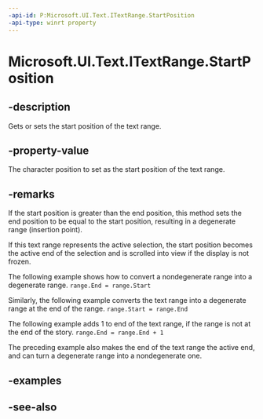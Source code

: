 ```yaml
---
-api-id: P:Microsoft.UI.Text.ITextRange.StartPosition
-api-type: winrt property
---
```


<!-- Property syntax
public int StartPosition { get;  set; }
-->

# Microsoft.UI.Text.ITextRange.StartPosition

## -description
Gets or sets the start position of the text range.

## -property-value
The character position to set as the start position of the text range.

## -remarks
If the start position is greater than the end position, this method sets the end position to be equal to the start position, resulting in a degenerate range (insertion point).

If this text range represents the active selection, the start position becomes the active end of the selection and is scrolled into view if the display is not frozen.

The following example shows how to convert a nondegenerate range into a degenerate range. `range.End = range.Start`

Similarly, the following example converts the text range into a degenerate range at the end of the range. `range.Start = range.End`

The following example adds 1 to end of the text range, if the range is not at the end of the story. `range.End = range.End + 1`

The preceding example also makes the end of the text range the active end, and can turn a degenerate range into a nondegenerate one.

## -examples

## -see-also
